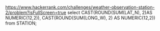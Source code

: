 https://www.hackerrank.com/challenges/weather-observation-station-2/problem?isFullScreen=true 
select CAST(ROUND(SUM(LAT_N), 2)AS NUMERIC(12,2)), CAST(ROUND(SUM(LONG_W), 2) AS NUMERIC(12,2)) from STATION;